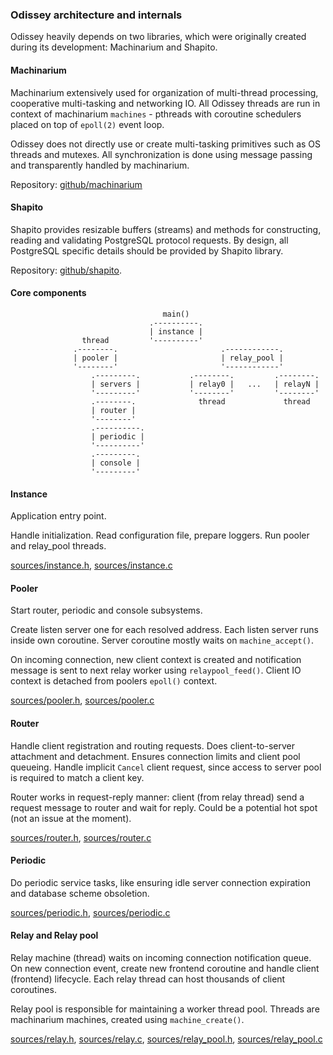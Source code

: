 
### Odissey architecture and internals

Odissey heavily depends on two libraries, which were originally created during its
development: Machinarium and Shapito.

#### Machinarium

Machinarium extensively used for organization of multi-thread processing, cooperative multi-tasking
and networking IO. All Odissey threads are run in context of machinarium `machines` -
pthreads with coroutine schedulers placed on top of `epoll(2)` event loop.

Odissey does not directly use or create multi-tasking primitives such as OS threads and mutexes.
All synchronization is done using message passing and transparently handled by machinarium.

Repository: [github/machinarium](https://github.yandex-team.ru/pmwkaa/machinarium)

#### Shapito

Shapito provides resizable buffers (streams) and methods for constructing, reading and validating
PostgreSQL protocol requests. By design, all PostgreSQL specific details should be provided by
Shapito library.

Repository: [github/shapito](https://github.yandex-team.ru/pmwkaa/shapito).

#### Core components

                                      main()
                                   .----------.
                                   | instance |
                    thread         '----------'
                  .--------.                       .------------.
                  | pooler |                       | relay_pool |
                  '--------'                       '------------'
                      .---------.           .--------.         .--------.
                      | servers |           | relay0 |   ...   | relayN |
                      '---------'           '--------'         '--------'
                      .--------.              thread             thread
                      | router |
                      '--------'
                      .----------.
                      | periodic |
                      '----------'
                      .---------.
                      | console |
                      '---------'

#### Instance

Application entry point.

Handle initialization. Read configuration file, prepare loggers.
Run pooler and relay\_pool threads.

[sources/instance.h](sources/instance.h), [sources/instance.c](sources/instance.c)

#### Pooler

Start router, periodic and console subsystems.

Create listen server one for each resolved address. Each listen server runs inside own coroutine.
Server coroutine mostly waits on `machine_accept()`.

On incoming connection, new client context is created and notification message is sent to next
relay worker using `relaypool_feed()`. Client IO context is detached from poolers `epoll()` context.

[sources/pooler.h](sources/pooler.h), [sources/pooler.c](sources/pooler.c)

#### Router

Handle client registration and routing requests. Does client-to-server attachment and detachment.
Ensures connection limits and client pool queueing. Handle implicit `Cancel` client request, since access
to server pool is required to match a client key.

Router works in request-reply manner: client (from relay thread) send a request message to
router and wait for reply. Could be a potential hot spot (not an issue at the moment).

[sources/router.h](sources/router.h), [sources/router.c](sources/router.c)

#### Periodic

Do periodic service tasks, like ensuring idle server connection expiration and
database scheme obsoletion.

[sources/periodic.h](sources/periodic.h), [sources/periodic.c](sources/periodic.c)

#### Relay and Relay pool

Relay machine (thread) waits on incoming connection notification queue. On new connection event,
create new frontend coroutine and handle client (frontend) lifecycle. Each relay thread can host
thousands of client coroutines.

Relay pool is responsible for maintaining a worker thread pool. Threads are machinarium machines,
created using `machine_create()`.

[sources/relay.h](sources/relay.h), [sources/relay.c](sources/relay.c),
[sources/relay_pool.h](sources/relay_pool.h), [sources/relay_pool.c](sources/relay_pool.c)
